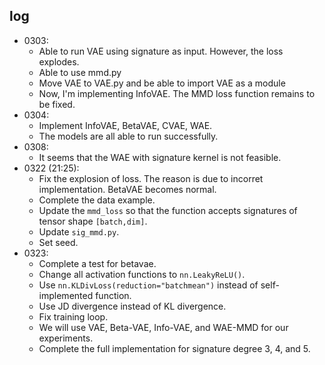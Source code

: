 ## log
- 0303: 
    - Able to run VAE using signature as input. However, the loss explodes.
    - Able to use mmd.py
    - Move VAE to VAE.py and be able to import VAE as a module
    - Now, I'm implementing InfoVAE. The MMD loss function remains to be fixed.
- 0304:
    - Implement InfoVAE, BetaVAE, CVAE, WAE.
    - The models are all able to run successfully.
- 0308:
    - It seems that the WAE with signature kernel is not feasible.
- 0322 (21:25):
    - Fix the explosion of loss. The reason is due to incorret implementation. BetaVAE becomes normal.
    - Complete the data example.
    - Update the ``mmd_loss`` so that the function accepts signatures of tensor shape ``[batch,dim]``.
    - Update ``sig_mmd.py``.
    - Set seed.
- 0323:
    - Complete a test for betavae. 
    - Change all activation functions to ``nn.LeakyReLU()``.
    - Use ``nn.KLDivLoss(reduction="batchmean")`` instead of self-implemented function.
    - Use JD divergence instead of KL divergence.
    - Fix training loop.
    - We will use VAE, Beta-VAE, Info-VAE, and WAE-MMD for our experiments. 
    - Complete the full implementation for signature degree 3, 4, and 5.
